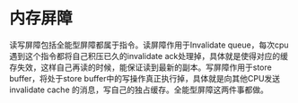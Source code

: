 # 内存屏障

读写屏障包括全能型屏障都属于指令。读屏障作用于Invalidate queue，每次cpu遇到这个指令都将自己积压已久的invalidate ack处理掉，具体就是使得对应的缓存失效，这样自己再读的时候，能保证读到最新的副本。写屏障作用于store buffer，将处于store buffer中的写操作真正执行掉，具体就是向其他CPU发送invalidate cache 的消息，写自己的独占缓存。全能型屏障这两件事都做。

